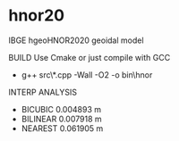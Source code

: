 # hnor20
IBGE hgeoHNOR2020 geoidal model

BUILD
Use Cmake or just compile with GCC
* g++ src\\*.cpp -Wall -O2 -o bin\\hnor

INTERP ANALYSIS
* BICUBIC     0.004893 m
* BILINEAR    0.007918 m	        
* NEAREST     0.061905 m	
           		      
